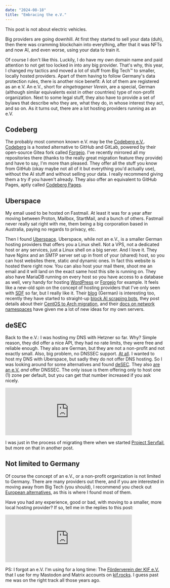 ```yaml
---
date: "2024-08-18"
title: "Embracing the e.V."
---
```


This post is not about electric vehicles.

Big providers are going downhill. At first they started to sell your data (duh), then there was cramming blockchain into everything, after that it was NFTs and now AI, and even worse, using your data to train it.

Of course I don't like this. Luckily, I do have my own domain name and paid attention to not get too locked in into any big provider. That's why, this year, I changed my tactics and moved a lot of stuff from Big Tech™ to smaller, locally hosted providers. Apart of them having to follow Germany's data protection rules, there is another nice benefit: A lot of them are registered as an e.V.
An e.V., short for *eingetragener Verein*, are a special, German (although similar equivalents exist in other countries) type of non-profit organization. Next to some legal stuff, they also have to provide a set of bylaws that describe who they are, what they do, in whose interest they act, and so on. As it turns out, there are a lot hosting providers running as an e.V.

## Codeberg

The probably most common known e.V. may be the [Codeberg e.V.](https://docs.codeberg.org/getting-started/what-is-codeberg/#what-is-codeberg-e.v.%3F). [Codeberg](https://codeberg.org/) is a hosted alternative to GitHub and GitLab, powered by their open-source Gitea fork called [Forgejo](https://forgejo.org/). I've recently mirrored all my repositories there (thanks to the really great migration feature they provide) and have to say, I'm more than pleased. They offer all the stuff you know from GitHub (okay maybe not all of it but everything you'd actually use), without the AI stuff and without selling your data. I really recommend giving them a try if you haven't already. They also offer an equivalent to GitHub Pages, aptly called [Codeberg Pages](https://docs.codeberg.org/codeberg-pages/).

## Uberspace

My email used to be hosted on Fastmail. At least it was for a year after moving between Proton, Mailbox, StartMail, and a bunch of others. Fastmail never really sat right with me, them being a big corporation based in Australia, paying no regards to privacy, etc.

Then I found [Uberspace](https://uberspace.de/en/). Uberspace, while not an e.V., is a smaller German hosting providers that offers you a Linux shell. Not a VPS, not a dedicated host or any services, just a Linux shell on a big server. And I love it. They have Nginx and an SMTP server set up in front of your (shared) host, so you can host websites there, static *and* dynamic ones. In fact this website is hosted there right now. You can also host your mail there, shoot me an email and it will land on the exact same host this site is running on. They also have MariaDB running on every host so you have access to a database as well, very handy for hosting [WordPress](https://lab.uberspace.de/guide_wordpress/) or [Forgejo](https://lab.uberspace.de/guide_forgejo/) for example. It feels like a new-old spin on the concept of hosting providers that I've only seen with [SDF](https://sdf.org) so far, but I really like it. Their [blog](https://blog.uberspace.de) (German) is interesting too, recently they have started to straight-up [block AI scraping bots](https://blog.uberspace.de/2024/08/bad-robots/), they post details about their [CentOS to Arch migration](https://blog.uberspace.de/2024/07/ein-mirror-fuer-u8/), and their [docs on network namespaces](https://manual.uberspace.de/background-network/) have given me a lot of new ideas for my own servers.

## deSEC

Back to the e.V.: I was hosting my DNS with Hetzner so far. Why? Simple reason, they did offer a nice API, they had no rate limits, they were free and reliable enough. They also are German, but they are not a non-profit and not exactly small. Also, big problem, no DNSSEC support. [At all](https://docs.hetzner.com/dns-console/dns/general/dnssec/#dnssec-and-hetzner-online). I wanted to host my DNS with Uberspace, but sadly they do not offer DNS hosting. So I was looking around for some alternatives and found [deSEC](https://desec.io). They also [are an e.V.](https://desec.io/about) *and* offer DNSSEC. The only issue is them offering only to host one (1) zone per default, but you can get that number increased if you ask nicely.

<iframe src="https://toot.kif.rocks/@ruhrscholz/112982934926687929/embed" class="mastodon-embed" style="max-width: 100%; border: 0" width="400" allowfullscreen="allowfullscreen"></iframe><script src="https://toot.kif.rocks/embed.js" async="async"></script>

I was just in the process of migrating there when we started [Project Servfail](https://beta.servfail.network), but more on that in another post.

## Not limited to Germany

Of course the concept of an e.V., or a non-profit organization is not limited to Germany. There are many providers out there, and if you are interested in moving away from Big Tech (you should), I recommend you check out [European alternatives](https://european-alternatives.eu), as this is where I found most of them.

Have you had any experience, good or bad, with moving to a smaller, more local hosting provider? If so, tell me in the replies to this post:

<iframe src="https://toot.kif.rocks/@ruhrscholz/112983462540568791/embed" class="mastodon-embed" style="max-width: 100%; border: 0" width="400" allowfullscreen="allowfullscreen"></iframe><script src="https://toot.kif.rocks/embed.js" async="async"></script>

PS: I forgot an e.V. I'm using for a long time: The [Förderverein der KIF e.V.](https://wiki.kif.rocks/wiki/Verein:Hauptseite) that I use for my Mastodon and Matrix accounts on [kif.rocks](http://kif.rocks). I guess past me was on the right track all those years ago.
